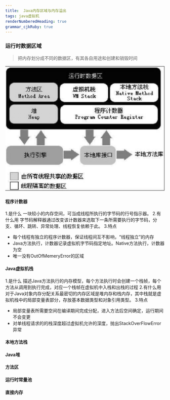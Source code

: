```yaml
---
title:  Java内存区域与内存溢出
tags: java虚拟机
renderNumberedHeading: true
grammar_cjkRuby: true
---
```


### 运行时数据区域
> 把内存划分成不同的数据区，有其各自用途和创建和销毁时间	

![java虚拟机运行时数据区](./images/Java虚拟机运行时数据区.png)
#### 程序计数器
1.是什么
	一块较小的内存空间，可当成线程所执行的字节码的行号指示器。
2.有什么用
	字节码解释器通过改变该计数器来选取下一条所需要执行的字节码，分支、循环、跳转、异常处理、线程恢复依赖于此。
3.特点
- 每个线程有独立的程序计数器，保证线程间互不影响，“线程独立”的内存
- Java方法执行，计数器记录虚拟机字节码指定地址。Native方法执行，计数器为空
- 唯一没有OutOfMemeryError的区域
#### Java虚拟机栈
1.是什么
	描述Java方法执行的内存模型，每个方法执行时会创建一个栈帧，每个方法从调用到执行完成，对应一个栈帧在虚拟机中入栈和出栈的过程
2.有什么用
	对于Java对象内存分配关系最密切的内存区域是堆内存和栈内存，其中栈就是虚拟机栈中的局部变量表部分，存放基本数据类型和对象引用类型。
3.特点
- 局部变量表所需要空间在编译期间完成分配，进入方法后空间确定，运行期间不会变更
- 对单线程请求的的栈深度超过虚拟机允许的深度，抛出StackOverFlowError异常
#### 本地方法栈
#### Java堆
#### 方法区
#### 运行时常量池
#### 直接内存
### 

